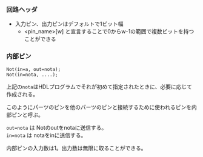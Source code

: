 
### 回路ヘッダ
- 入力ピン、出力ピンはデフォルトで1ビット幅
    - <pin_name>[w] と宣言することで0からw-1の範囲で複数ビットを持つことができる

### 内部ピン

```
Not(in=a, out=nota);
Not(in=nota, ....);
```
上記の`nota`はHDLプログラムでそれが初めて指定されたときに、必要に応じて作成される。

このようにパーツのピンを他のパーツのピンと接続するために使われるピンを内部ピンと呼ぶ。

`out=nota` は Notのoutをnotaに送信する。  
`in=nota` は notaをinに送信する。

内部ピンの入力数は1。出力数は無限に取ることができる。



